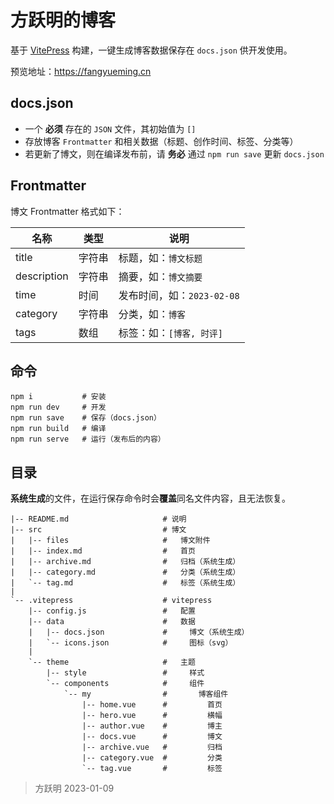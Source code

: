 # 方跃明的博客

基于 [VitePress] 构建，一键生成博客数据保存在 `docs.json` 供开发使用。

预览地址：<https://fangyueming.cn>

## docs.json

- 一个 **必须** 存在的 `JSON` 文件，其初始值为 `[]`
- 存放博客 `Frontmatter` 和相关数据（标题、创作时间、标签、分类等）
- 若更新了博文，则在编译发布前，请 **务必** 通过 `npm run save` 更新 `docs.json`

## Frontmatter

博文 Frontmatter 格式如下：

|    名称     |  类型  |            说明            |
| ----------- | ------ | -------------------------- |
| title       | 字符串 | 标题，如：`博文标题`       |
| description | 字符串 | 摘要，如：`博文摘要`       |
| time        | 时间   | 发布时间，如：`2023-02-08` |
| category    | 字符串 | 分类，如：`博客`           |
| tags        | 数组   | 标签：如：`[博客, 时评]`   |

## 命令

```shell
npm i           # 安装
npm run dev     # 开发
npm run save    # 保存（docs.json）
npm run build   # 编译
npm run serve   # 运行（发布后的内容）
```

## 目录

**系统生成**的文件，在运行保存命令时会**覆盖**同名文件内容，且无法恢复。

```text
|-- README.md                     # 说明
|-- src                           # 博文
|   |-- files                     #   博文附件
|   |-- index.md                  #   首页
|   |-- archive.md                #   归档（系统生成）
|   |-- category.md               #   分类（系统生成）
|   `-- tag.md                    #   标签（系统生成）
|
`-- .vitepress                    # vitepress
    |-- config.js                 #   配置
    |-- data                      #   数据
    |   |-- docs.json             #     博文（系统生成）
    |   `-- icons.json            #     图标（svg）
    |
    `-- theme                     #   主题
        |-- style                 #     样式
        `-- components            #     组件
            `-- my                #       博客组件
                |-- home.vue      #         首页
                |-- hero.vue      #         横幅
                |-- author.vue    #         博主
                |-- docs.vue      #         博文
                |-- archive.vue   #         归档
                |-- category.vue  #         分类
                `-- tag.vue       #         标签
```

> 方跃明
> 2023-01-09

[VitePress]: https://vitepress.vuejs.org/
